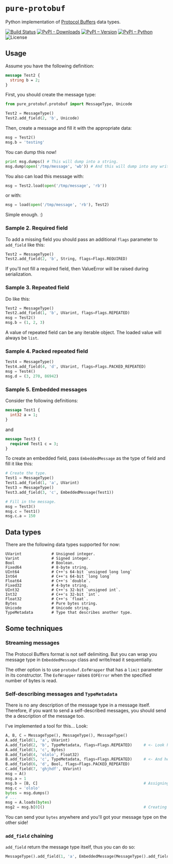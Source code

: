 # `pure-protobuf`

Python implementation of [Protocol Buffers](http://code.google.com/apis/protocolbuffers/docs/encoding.html) data types.

[![Build Status](https://travis-ci.org/eigenein/protobuf.svg?branch=master)](https://travis-ci.org/eigenein/protobuf)
[![PyPI - Downloads](https://img.shields.io/pypi/dm/pure-protobuf.svg)](https://pypi.org/project/pure-protobuf/)
[![PyPI – Version](https://img.shields.io/pypi/v/pure-protobuf.svg)](https://pypi.org/project/pure-protobuf/#history)
[![PyPI – Python](https://img.shields.io/pypi/pyversions/pure-protobuf.svg)](https://pypi.org/project/pure-protobuf/#files)
![License](https://img.shields.io/pypi/l/pure-protobuf.svg)

## Usage

Assume you have the following definition:

```proto
message Test2 {
  string b = 2;
}
```
    
First, you should create the message type:

```python
from pure_protobuf.protobuf import MessageType, Unicode

Test2 = MessageType()
Test2.add_field(2, 'b', Unicode)
```
    
Then, create a message and fill it with the appropriate data:

```python
msg = Test2()
msg.b = 'testing'
```
    
You can dump this now!

```python
print msg.dumps() # This will dump into a string.
msg.dump(open('/tmp/message', 'wb')) # And this will dump into any write-like object.
```
    
You also can load this message with:

```python
msg = Test2.load(open('/tmp/message', 'rb'))
```

or with:

```python
msg = load(open('/tmp/message', 'rb'), Test2)
```
    
Simple enough. :)

### Sample 2. Required field

To add a missing field you should pass an additional `flags` parameter to `add_field` like this:

```python
Test2 = MessageType()
Test2.add_field(2, 'b', String, flags=Flags.REQUIRED)
```
    
If you'll not fill a required field, then ValueError will be raised during serialization.

### Sample 3. Repeated field

Do like this:

```python
Test2 = MessageType()
Test2.add_field(1, 'b', UVarint, flags=Flags.REPEATED)
msg = Test2()
msg.b = (1, 2, 3)
```
    
A value of repeated field can be any iterable object. The loaded value will always be `list`.

### Sample 4. Packed repeated field

```python
Test4 = MessageType()
Test4.add_field(4, 'd', UVarint, flags=Flags.PACKED_REPEATED)
msg = Test4()
msg.d = (3, 270, 86942)
```
    
### Sample 5. Embedded messages

Consider the following definitions:

```proto
message Test1 {
  int32 a = 1;
}
```
    
and

```proto
message Test3 {
  required Test1 c = 3;
}
```
    
To create an embedded field, pass `EmbeddedMessage` as the type of field and fill it like this:

```python
# Create the type.
Test1 = MessageType()
Test1.add_field(1, 'a', UVarint)
Test3 = MessageType()
Test3.add_field(3, 'c', EmbeddedMessage(Test1))

# Fill in the message.
msg = Test3()
msg.c = Test1()
msg.c.a = 150
```
    
## Data types

There are the following data types supported for now:

    UVarint             # Unsigned integer.
    Varint              # Signed integer.
    Bool                # Boolean.
    Fixed64             # 8-byte string.
    UInt64              # C++'s 64-bit `unsigned long long`
    Int64               # C++'s 64-bit `long long`
    Float64             # C++'s `double`.
    Fixed32             # 4-byte string.
    UInt32              # C++'s 32-bit `unsigned int`.
    Int32               # C++'s 32-bit `int`.
    Float32             # C++'s `float`.
    Bytes               # Pure bytes string.
    Unicode             # Unicode string.
    TypeMetadata        # Type that describes another type.

## Some techniques

### Streaming messages

The Protocol Buffers format is not self delimiting. But you can wrap you message type in `EmbeddedMessage` class and write/read it sequentially.

The other option is to use `protobuf.EofWrapper` that has a `limit` parameter in its constructor. The `EofWrapper` raises `EOFError` when the specified number of bytes is read.

### Self-describing messages and `TypeMetadata`

There is no any description of the message type in a message itself. Therefore, if you want to send a self-described messages, you should send the a description of the message too.

I've implemented a tool for this... Look:

```python
A, B, C = MessageType(), MessageType(), MessageType()
A.add_field(1, 'a', UVarint)
A.add_field(2, 'b', TypeMetadata, flags=Flags.REPEATED)     # <- Look here!
A.add_field(3, 'c', Bytes)
B.add_field(4, 'ololo', Float32)
B.add_field(5, 'c', TypeMetadata, flags=Flags.REPEATED)     # <- And here!
B.add_field(6, 'd', Bool, flags=Flags.PACKED_REPEATED)
C.add_field(7, 'ghjhdf', UVarint)
msg = A()
msg.a = 1
msg.b = [B, C]                                              # Assigning of types.
msg.c = 'ololo'
bytes = msg.dumps()
# ...
msg = A.loads(bytes)
msg2 = msg.b[0]()                                           # Creating a message of the loaded type.
```

You can send your `bytes` anywhere and you'll got your message type on the other side!

### `add_field` chaining

`add_field` return the message type itself, thus you can do so:

```python
MessageType().add_field(1, 'a', EmbeddedMessage(MessageType().add_field(1, 'a', UVarint)))
```
